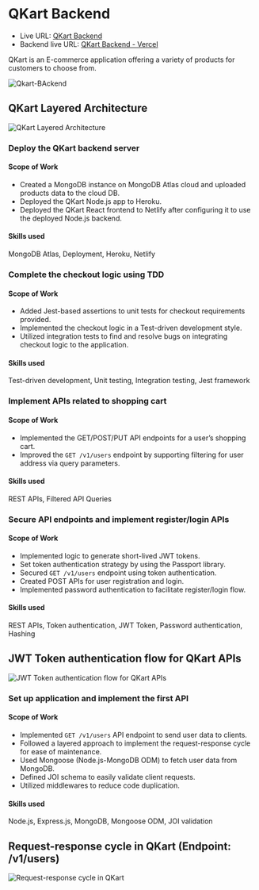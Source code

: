 # QKart Backend

- Live URL: [QKart Backend](https://qkart-backend-xxgz.onrender.com)
- Backend live URL: [QKart Backend - Vercel](https://qkart-backend-sand.vercel.app/)

QKart is an E-commerce application offering a variety of products for customers to choose from.

![Qkart-BAckend](https://github.com/RutikKulkarni/rutikkulkarni2001-ME_QKART_BACKEND/assets/86470947/d3d6dfad-55e4-4007-ada8-b7e22c2150bf)


## QKart Layered Architecture

![QKart Layered Architecture](https://github.com/RutikKulkarni/rutikkulkarni2001-ME_QKART_BACKEND/assets/86470947/12683dda-1d16-4a54-a2a6-7f21baf67bc4)



### Deploy the QKart backend server

#### Scope of Work

- Created a MongoDB instance on MongoDB Atlas cloud and uploaded products data to the cloud DB.
- Deployed the QKart Node.js app to Heroku.
- Deployed the QKart React frontend to Netlify after configuring it to use the deployed Node.js backend.

#### Skills used

MongoDB Atlas, Deployment, Heroku, Netlify

### Complete the checkout logic using TDD

#### Scope of Work

- Added Jest-based assertions to unit tests for checkout requirements provided.
- Implemented the checkout logic in a Test-driven development style.
- Utilized integration tests to find and resolve bugs on integrating checkout logic to the application.

#### Skills used

Test-driven development, Unit testing, Integration testing, Jest framework

### Implement APIs related to shopping cart

#### Scope of Work

- Implemented the GET/POST/PUT API endpoints for a user’s shopping cart.
- Improved the `GET /v1/users` endpoint by supporting filtering for user address via query parameters.

#### Skills used

REST APIs, Filtered API Queries

### Secure API endpoints and implement register/login APIs

#### Scope of Work

- Implemented logic to generate short-lived JWT tokens.
- Set token authentication strategy by using the Passport library.
- Secured `GET /v1/users` endpoint using token authentication.
- Created POST APIs for user registration and login.
- Implemented password authentication to facilitate register/login flow.

#### Skills used

REST APIs, Token authentication, JWT Token, Password authentication, Hashing

## JWT Token authentication flow for QKart APIs

![JWT Token authentication flow for QKart APIs](https://github.com/RutikKulkarni/rutikkulkarni2001-ME_QKART_BACKEND/assets/86470947/1b4451e1-700e-475d-b5ec-80a3066d083a)


### Set up application and implement the first API

#### Scope of Work

- Implemented `GET /v1/users` API endpoint to send user data to clients.
- Followed a layered approach to implement the request-response cycle for ease of maintenance.
- Used Mongoose (Node.js-MongoDB ODM) to fetch user data from MongoDB.
- Defined JOI schema to easily validate client requests.
- Utilized middlewares to reduce code duplication.

#### Skills used

Node.js, Express.js, MongoDB, Mongoose ODM, JOI validation

## Request-response cycle in QKart (Endpoint: /v1/users)

![Request-response cycle in QKart](https://github.com/RutikKulkarni/rutikkulkarni2001-ME_QKART_BACKEND/assets/86470947/9a2b1489-9755-4172-8db3-493ee232a703)


